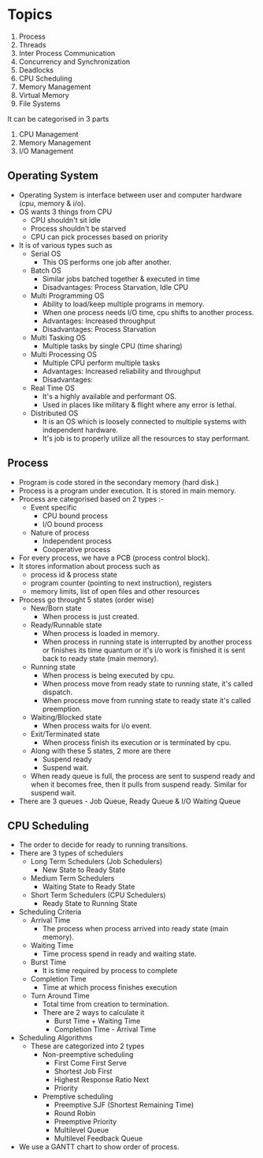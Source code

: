 # Topics
1. Process
2. Threads
3. Inter Process Communication
4. Concurrency and Synchronization
5. Deadlocks
6. CPU Scheduling
7. Memory Management
8. Virtual Memory
9. File Systems

It can be categorised in 3 parts
1. CPU Management
2. Memory Management
2. I/O Management

## Operating System

* Operating System is interface between user and computer hardware (cpu, memory & i/o).
* OS wants 3 things from CPU
  - CPU shouldn't sit idle
  - Process shouldn't be starved
  - CPU can pick processes based on priority
* It is of various types such as 
  - Serial OS
    - This OS performs one job after another.
  - Batch OS
    - Similar jobs batched together & executed in time
    - Disadvantages: Process Starvation, Idle CPU
  - Multi Programming OS
    - Ability to load/keep multiple programs in memory.
    - When one process needs I/O time, cpu shifts to another process.
    - Advantages: Increased throughput
    - Disadvantages: Process Starvation
  - Multi Tasking OS
    - Multiple tasks by single CPU (time sharing)
  - Multi Processing OS
    - Multiple CPU perform multiple tasks
    - Advantages: Increased reliability and throughput
    - Disadvantages: 
  - Real Time OS
    - It's a highly available and performant OS.
    - Used in places like military & flight where any error is lethal.
  - Distributed OS
    - It is an OS which is loosely connected to multiple systems with independent hardware.
    - It's job is to properly utilize all the resources to stay performant.


## Process

* Program is code stored in the secondary memory (hard disk.)
* Process is a program under execution. It is stored in main memory.
* Process are categorised based on 2 types :-
  - Event specific
    - CPU bound process
    - I/O bound process
  - Nature of process
    - Independent process
    - Cooperative process
* For every process, we have a PCB (process control block). 
* It stores information about process such as 
  - process id & process state
  - program counter (pointing to next instruction), registers
  - memory limits, list of open files and other resources
* Process go throught 5 states (order wise)
  - New/Born state
    - When process is just created.
  - Ready/Runnable state
    - When process is loaded in memory.
    - When process in running state is interrupted by another process or finishes its time quantum or it's i/o work is finished it is sent back to ready state (main memory).
  - Running state
    - When process is being executed by cpu.
    - When process move from ready state to running state, it's called dispatch.
    - When process move from running state to ready state it's called preemption.
  - Waiting/Blocked state
    - When process waits for i/o event.
  - Exit/Terminated state
    - When process finish its execution or is terminated by cpu.
  - Along with these 5 states, 2 more are there 
    - Suspend ready
    - Suspend wait.
  - When ready queue is full, the process are sent to suspend ready and when it becomes free, then it pulls from suspend ready. Similar for suspend wait.
* There are 3 queues - Job Queue, Ready Queue & I/O Waiting Queue

## CPU Scheduling

* The order to decide for ready to running transitions.
* There are 3 types of schedulers
  - Long Term Schedulers (Job Schedulers)
    - New State to Ready State
  - Medium Term Schedulers
    - Waiting State to Ready State
  - Short Term Schedulers (CPU Schedulers)
    - Ready State to Running State
* Scheduling Criteria
  - Arrival Time
    - The process when process arrived into ready state (main memory).
  - Waiting Time
    - Time process spend in ready and waiting state.
  - Burst Time
    - It is time required by process to complete
  - Completion Time
    - Time at which process finishes execution
  - Turn Around Time
    - Total time from creation to termination.
    - There are 2 ways to calculate it
      - Burst Time + Waiting Time
      - Completion Time - Arrival Time
* Scheduling Algorithms
  - These are categorized into 2 types
    - Non-preemptive scheduling
      - First Come First Serve
      - Shortest Job First
      - Highest Response Ratio Next
      - Priority
    - Premptive scheduling
      - Preemptive SJF (Shortest Remaining Time)
      - Round Robin
      - Preemptive Priority
      - Multilevel Queue
      - Multilevel Feedback Queue
* We use a GANTT chart to show order of process.


